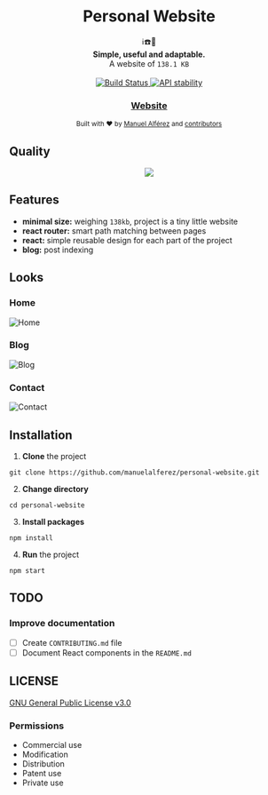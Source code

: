 <h1 align="center">Personal Website</h1>
<div align="center">
	  ℹ️☎️📝
</div>
<div align="center">
  <strong>Simple, useful and adaptable.</strong>
</div>
<div align="center">
  A website of <code>138.1 KB</code>
</div>

<br />

<div align="center">
  <!-- Build Status -->
  <a href="https://travis-ci.org/choojs/choo">
    <img src="https://img.shields.io/travis/choojs/choo/master.svg?style=flat-square"
      alt="Build Status" />
  </a>
  <!-- Standard -->
  <a href="https://standardjs.com">
    <img src="https://img.shields.io/badge/style-minimalist-blue.svg?style=flat-square"
      alt="API stability" />
  </a>
</div>

<div align="center">
  <h3>
    <a href="https://manuelalferez.com">
      Website
    </a>
  </h3>
</div>

<div align="center">
  <sub>Built with ❤︎ by
  <a href="https://twitter.com/manuelalferez">Manuel Alférez</a> and
  <a href="https://github.com/manuelalferez/personal-website/graphs/contributors">
    contributors
  </a>
</div>

## Quality

<div align="center">
	<img src="https://i.ibb.co/7gM8mvQ/Captura-de-pantalla-2020-03-19-a-las-21-18-56.png"/>
</div>

## Features
- __minimal size:__ weighing `138kb`, project is a tiny little website
- __react router:__ smart path matching between pages
- __react:__ simple reusable design for each part of the project
- __blog:__ post indexing

## Looks

### Home
![Home](https://i.ibb.co/T0GWKrX/Captura-de-pantalla-2020-03-19-a-las-20-50-36.png)

### Blog

![Blog](https://i.ibb.co/6JCmQcy/Captura-de-pantalla-2020-03-19-a-las-20-51-04.png)

### Contact

![Contact](https://i.ibb.co/gWXPRPQ/Captura-de-pantalla-2020-03-19-a-las-20-50-53.png)

## Installation
1. **Clone** the project

`git clone https://github.com/manuelalferez/personal-website.git`

2. **Change directory**

`cd personal-website`

3. **Install packages** 

`npm install`

4. **Run** the project 

`npm start`

## TODO

### Improve documentation
 - [ ] Create `CONTRIBUTING.md` file
 - [ ] Document React components in the `README.md`

## LICENSE
[GNU General Public License v3.0](https://github.com/manuelalferez/personal-website/blob/master/LICENSE)

### Permissions
-   Commercial use
-   Modification
-   Distribution
-   Patent use
-   Private use
